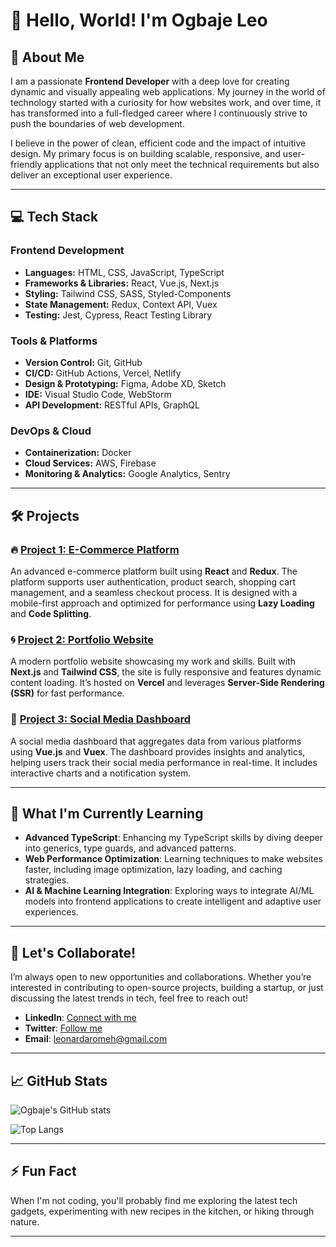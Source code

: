 # 👋 Hello, World! I'm Ogbaje Leo 

## 🌟 About Me

I am a passionate **Frontend Developer** with a deep love for creating dynamic and visually appealing web applications. My journey in the world of technology started with a curiosity for how websites work, and over time, it has transformed into a full-fledged career where I continuously strive to push the boundaries of web development. 

I believe in the power of clean, efficient code and the impact of intuitive design. My primary focus is on building scalable, responsive, and user-friendly applications that not only meet the technical requirements but also deliver an exceptional user experience.

---

## 💻 Tech Stack

### Frontend Development
- **Languages:** HTML, CSS, JavaScript, TypeScript
- **Frameworks & Libraries:** React, Vue.js, Next.js
- **Styling:** Tailwind CSS, SASS, Styled-Components
- **State Management:** Redux, Context API, Vuex
- **Testing:** Jest, Cypress, React Testing Library

### Tools & Platforms
- **Version Control:** Git, GitHub
- **CI/CD:** GitHub Actions, Vercel, Netlify
- **Design & Prototyping:** Figma, Adobe XD, Sketch
- **IDE:** Visual Studio Code, WebStorm
- **API Development:** RESTful APIs, GraphQL

### DevOps & Cloud
- **Containerization:** Docker
- **Cloud Services:** AWS, Firebase
- **Monitoring & Analytics:** Google Analytics, Sentry

---

## 🛠 Projects

### 🔥 [Project 1: E-Commerce Platform](#)
An advanced e-commerce platform built using **React** and **Redux**. The platform supports user authentication, product search, shopping cart management, and a seamless checkout process. It is designed with a mobile-first approach and optimized for performance using **Lazy Loading** and **Code Splitting**.

### 🌀 [Project 2: Portfolio Website](#)
A modern portfolio website showcasing my work and skills. Built with **Next.js** and **Tailwind CSS**, the site is fully responsive and features dynamic content loading. It’s hosted on **Vercel** and leverages **Server-Side Rendering (SSR)** for fast performance.

### 🌟 [Project 3: Social Media Dashboard](#)
A social media dashboard that aggregates data from various platforms using **Vue.js** and **Vuex**. The dashboard provides insights and analytics, helping users track their social media performance in real-time. It includes interactive charts and a notification system.

---

## 🌱 What I'm Currently Learning

- **Advanced TypeScript**: Enhancing my TypeScript skills by diving deeper into generics, type guards, and advanced patterns.
- **Web Performance Optimization**: Learning techniques to make websites faster, including image optimization, lazy loading, and caching strategies.
- **AI & Machine Learning Integration**: Exploring ways to integrate AI/ML models into frontend applications to create intelligent and adaptive user experiences.

---

## 💬 Let's Collaborate!

I’m always open to new opportunities and collaborations. Whether you’re interested in contributing to open-source projects, building a startup, or just discussing the latest trends in tech, feel free to reach out!

- **LinkedIn**: [Connect with me](https://www.linkedin.com/in/ogbajeleo)
- **Twitter**: [Follow me](https://twitter.com/omaebije)
- **Email**: [leonardaromeh@gmail.com](mailto:leonardaromeh@gmail.com)

---

## 📈 GitHub Stats

![Ogbaje's GitHub stats](https://github-readme-stats.vercel.app/api?username=ogbajeleo&show_icons=true&theme=radical)

![Top Langs](https://github-readme-stats.vercel.app/api/top-langs/?username=ogbajeleo&layout=compact&theme=radical)

---

## ⚡ Fun Fact

When I'm not coding, you'll probably find me exploring the latest tech gadgets, experimenting with new recipes in the kitchen, or hiking through nature.

---



<!--
**OgbajeLeo/Ogbajeleo** is a ✨ _special_ ✨ repository because its `README.md` (this file) appears on your GitHub profile.

Here are some ideas to get you started:

- 🔭 I’m currently working on ...
- 🌱 I’m currently learning ...
- 👯 I’m looking to collaborate on ...
- 🤔 I’m looking for help with ...
- 💬 Ask me about ...
- 📫 How to reach me: ...
- 😄 Pronouns: ...
- ⚡ Fun fact: ...
-->
